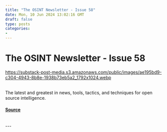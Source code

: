 ```yaml
---
title: "The OSINT Newsletter - Issue 58"
date: Mon, 10 Jun 2024 13:02:16 GMT
draft: false
type: posts
categories: 
- 
---
```

# The OSINT Newsletter - Issue 58
https://substack-post-media.s3.amazonaws.com/public/images/ae195bd9-c304-4943-8b8e-1938b73eb5a2_1792x1024.webp
<br/>

<br/>
The latest and greatest in news, tools, tactics, and techniques for open source intelligence.

#### [Source](https://osintnewsletter.com/p/58)

<br/>
---

